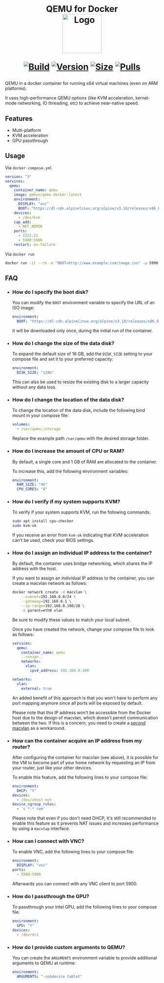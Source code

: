 <h1 align="center">QEMU for Docker<br />
<div align="center">
<img src="https://github.com/qemu-tools/qemu-docker/raw/master/.github/logo.png" title="Logo" style="max-width:100%;" width="128" />
</div>
<div align="center">

[![Build]][build_url]
[![Version]][tag_url]
[![Size]][tag_url]
[![Pulls]][hub_url]

</div></h1>

QEMU in a docker container for running x64 virtual machines (even on ARM platforms).

It uses high-performance QEMU options (like KVM acceleration, kernel-mode networking, IO threading, etc) to achieve near-native speed.

## Features

 - Multi-platform
 - KVM acceleration
 - GPU passthrough

## Usage

Via `docker-compose.yml`

```yaml
version: "3"
services:
  qemu:
    container_name: qemu
    image: qemux/qemu-docker:latest
    environment:
      DISPLAY: "vnc"
      BOOT: "https://dl-cdn.alpinelinux.org/alpine/v3.18/releases/x86_64/alpine-standard-3.18.2-x86_64.iso"
    devices:
      - /dev/kvm
    cap_add:
      - NET_ADMIN
    ports:
      - 2222:22
      - 5900:5900
    restart: on-failure
```

Via `docker run`

```bash
docker run -it --rm -e "BOOT=http://www.example.com/image.iso" -p 5900:5900 --device=/dev/kvm --cap-add NET_ADMIN qemux/qemu-docker:latest
```

## FAQ

  * ### How do I specify the boot disk?

    You can modify the `BOOT` environment variable to specify the URL of an ISO image:

    ```yaml
    environment:
      BOOT: "https://dl-cdn.alpinelinux.org/alpine/v3.18/releases/x86_64/alpine-standard-3.18.2-x86_64.iso"
    ```
    
    It will be downloaded only once, during the initial run of the container.

  * ### How do I change the size of the data disk?

    To expand the default size of 16 GB, add the `DISK_SIZE` setting to your compose file and set it to your preferred capacity:

    ```yaml
    environment:
      DISK_SIZE: "128G"
    ```
    
    This can also be used to resize the existing disk to a larger capacity without any data loss.
    
  * ### How do I change the location of the data disk?

    To change the location of the data disk, include the following bind mount in your compose file:

    ```yaml
    volumes:
      - /var/qemu:/storage
    ```

    Replace the example path `/var/qemu` with the desired storage folder.

  * ### How do I increase the amount of CPU or RAM?

    By default, a single core and 1 GB of RAM are allocated to the container.

    To increase this, add the following environment variables:

    ```yaml
    environment:
      RAM_SIZE: "4G"
      CPU_CORES: "4"
    ```

  * ### How do I verify if my system supports KVM?

    To verify if your system supports KVM, run the following commands:

    ```bash
    sudo apt install cpu-checker
    sudo kvm-ok
    ```

    If you receive an error from `kvm-ok` indicating that KVM acceleration can't be used, check your BIOS settings.

  * ### How do I assign an individual IP address to the container?

    By default, the container uses bridge networking, which shares the IP address with the host. 

    If you want to assign an individual IP address to the container, you can create a macvlan network as follows:

    ```bash
    docker network create -d macvlan \
        --subnet=192.168.0.0/24 \
        --gateway=192.168.0.1 \
        --ip-range=192.168.0.100/28 \
        -o parent=eth0 vlan
    ```
    
    Be sure to modify these values to match your local subnet. 

    Once you have created the network, change your compose file to look as follows:

    ```yaml
    services:
      qemu:
        container_name: qemu
        ..<snip>..
        networks:
          vlan:
            ipv4_address: 192.168.0.100

    networks:
      vlan:
        external: true
    ```
   
    An added benefit of this approach is that you won't have to perform any port mapping anymore since all ports will be exposed by default.

    Please note that this IP address won't be accessible from the Docker host due to the design of macvlan, which doesn't permit communication between the two. If this is a concern, you need to create a [second macvlan](https://blog.oddbit.com/post/2018-03-12-using-docker-macvlan-networks/#host-access) as a workaround.

  * ### How can the container acquire an IP address from my router?

    After configuring the container for macvlan (see above), it is possible for the VM to become part of your home network by requesting an IP from your router, just like your other devices.

    To enable this feature, add the following lines to your compose file:

    ```yaml
    environment:
      DHCP: "Y"
    devices:
      - /dev/vhost-net
    device_cgroup_rules:
      - 'c *:* rwm'
    ```

    Please note that even if you don't need DHCP, it's still recommended to enable this feature as it prevents NAT issues and increases performance by using a `macvtap` interface.

  * ### How can I connect with VNC?

    To enable VNC, add the following lines to your compose file:

    ```yaml
    environment:
      DISPLAY: "vnc"
    ports:
      - 5900:5900
    ```

    Afterwards you can connect with any VNC client to port 5900.

  * ### How do I passthrough the GPU?

    To passthrough your Intel GPU, add the following lines to your compose file:

    ```yaml
    environment:
      GPU: "Y"
    devices:
      - /dev/dri
    ```

  * ### How do I provide custom arguments to QEMU?

    You can create the `ARGUMENTS` environment variable to provide additional arguments to QEMU at runtime:

    ```yaml
    environment:
      ARGUMENTS: "-usbdevice tablet"
    ```

[build_url]: https://github.com/qemu-tools/qemu-docker/
[hub_url]: https://hub.docker.com/r/qemux/qemu-docker/
[tag_url]: https://hub.docker.com/r/qemux/qemu-docker/tags

[Build]: https://github.com/qemu-tools/qemu-docker/actions/workflows/build.yml/badge.svg
[Size]: https://img.shields.io/docker/image-size/qemux/qemu-docker/latest?color=066da5&label=size
[Pulls]: https://img.shields.io/docker/pulls/qemux/qemu-docker.svg?style=flat&label=pulls&logo=docker
[Version]: https://img.shields.io/docker/v/qemux/qemu-docker/latest?arch=amd64&sort=semver&color=066da5
